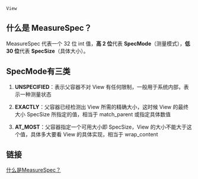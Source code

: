 `View`

## 什么是 MeasureSpec？

MeasureSpec 代表一个 32 位 int 值，**高 2 位**代表 **SpecMode**（测量模式），**低 30 位**代表 **SpecSize**（具体大小）。

## SpecMode有三类

1. **UNSPECIFIED**：表示父容器不对 View 有任何限制，一般用于系统内部，表示一种测量状态

2. **EXACTLY**：父容器已经检测出 View 所需的精确大小，这时候 View 的最终大小 SpecSize 所指定的值，相当于 match_parent 或指定具体数值

3. **AT_MOST**：父容器指定一个可用大小即 SpecSize，View 的大小不能大于这个值，具体多大要看 View 的具体实现，相当于 wrap_content

## 链接

[什么是MeasureSpec？](https://www.kancloud.cn/aslai/interview-guide/1126388)